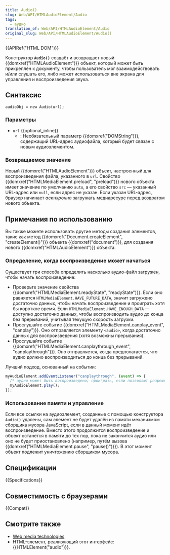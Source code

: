 ```yaml
---
title: Audio()
slug: Web/API/HTMLAudioElement/Audio
tags:
  - аудио
translation_of: Web/API/HTMLAudioElement/Audio
original_slug: Web/API/HTMLAudioElement/Audio()
---
```


{{APIRef("HTML DOM")}}

Конструктор **`Audio()`** создаёт и возвращает новый {{domxref("HTMLAudioElement")}} объект, который может быть прикреплён к документу, чтобы пользователь мог взаимодействовать и/или слушать его, либо может использоваться вне экрана для управления и воспроизведения звука.

## Синтаксис

```
audioObj = new Audio(url);
```

### Параметры

- `url` {{optional_inline}}
  - : Необязательный параметр {{domxref("DOMString")}}, содержащий URL-адрес аудиофайла, который будет связан с новым аудиоэлементом.

### Возвращаемое значение

Новый {{domxref("HTMLAudioElement")}} объект, настроенный для воспроизведения файла, указанного в `url`. Свойство {{domxref("HTMLMediaElement.preload", "preload")}} нового объекта имеет значение по умолчанию `auto`, а его свойство `src` — указанный URL-адрес или `null`, если адрес не указан. Если указан URL-адрес, браузер начинает _асинхронно_ загружать медиаресурс перед возвратом нового объекта.

## Примечания по использованию

Вы также можете использовать другие методы создания элементов, такие как метод {{domxref("Document.createElement", "createElement()")}} объекта {{domxref("document")}}, для создания нового {{domxref("HTMLAudioElement")}} объекта.

### Определение, когда воспроизведение может начаться

Существует три способа определить насколько аудио-файл загружен, чтобы начать воспроизведение:

- Проверьте значение свойства {{domxref("HTMLMediaElement.readyState", "readyState")}}. Если оно равняется `HTMLMediaElement.HAVE_FUTURE_DATA`, значит загружено достаточно данных, чтобы начать воспроизведение и проиграть хотя бы короткое время. Если `HTMLMediaElement.HAVE_ENOUGH_DATA` — доступно достаточно данных, чтобы воспроизводить аудио до конца без прерываний, учитывая текущую скорость загрузки.
- Прослушайте событие {{domxref("HTMLMediaElement.canplay_event", "canplay")}}. Оно отправляется элементу `<audio>`, когда достаточно данных для воспроизведения (хотя возможны прерывания).
- Прослушайте событие {{domxref("HTMLMediaElement.canplaythrough_event", "canplaythrough")}}. Оно отправляется, когда предполагается, что аудио должно воспроизводиться до конца без прерываний.

Лучший подход, основанный на событии:

```js
myAudioElement.addEventListener("canplaythrough", (event) => {
  /* аудио может быть воспроизведено; проиграть, если позволяют разрешения */
  myAudioElement.play();
});
```

### Использование памяти и управление

Если все ссылки на аудиоэлемент, созданные с помощью конструктора `Audio()` удалены, сам элемент не будет удалён из памяти механизмом сборщика мусора JavaScript, если в данный момент идёт воспроизведение. Вместо этого продолжится воспроизведение и объект останется в памяти до тех пор, пока не закончится аудио или оно не будет приостановлено (например, путём вызова {{domxref("HTMLMediaElement.pause", "pause()")}}). В этот момент объект подлежит уничтожению сборщиком мусора.

## Спецификации

{{Specifications}}

## Совместимость с браузерами

{{Compat}}

## Смотрите также

- [Web media technologies](/ru/docs/Web/Media)
- HTML-элемент, реализующий этот интерфейс: {{HTMLElement("audio")}}.
